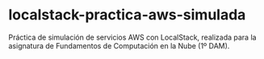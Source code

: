 # localstack-practica-aws-simulada
Práctica de simulación de servicios AWS con LocalStack, realizada para la asignatura de Fundamentos de Computación en la Nube (1º DAM).
